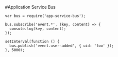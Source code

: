 #Application Service Bus




    var bus = require('app-service-bus');  
    
    bus.subscribe('event.*', (key, content) => {
      console.log(key, content);
    });
    
    setInterval(function () {
      bus.publish('event.user-added', { uid: 'foo' });
    }, 5000);

